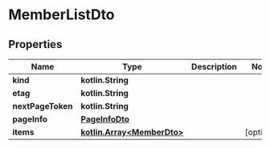 
# MemberListDto

## Properties
Name | Type | Description | Notes
------------ | ------------- | ------------- | -------------
**kind** | **kotlin.String** |  | 
**etag** | **kotlin.String** |  | 
**nextPageToken** | **kotlin.String** |  | 
**pageInfo** | [**PageInfoDto**](PageInfoDto.md) |  | 
**items** | [**kotlin.Array&lt;MemberDto&gt;**](MemberDto.md) |  |  [optional]



